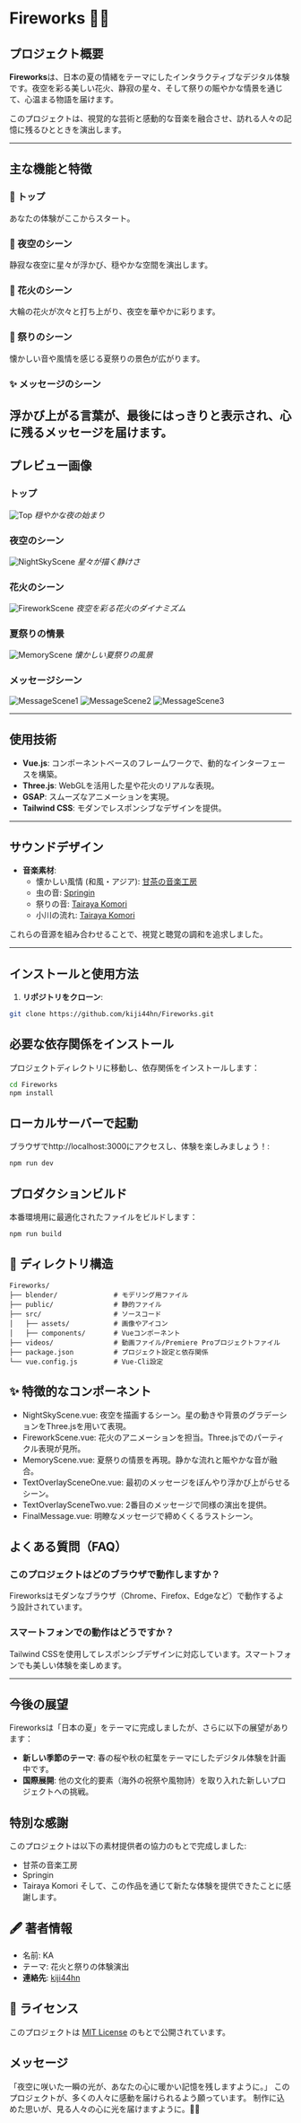 # Fireworks 🌌🎆

## プロジェクト概要
**Fireworks**は、日本の夏の情緒をテーマにしたインタラクティブなデジタル体験です。夜空を彩る美しい花火、静寂の星々、そして祭りの賑やかな情景を通じて、心温まる物語を届けます。

このプロジェクトは、視覚的な芸術と感動的な音楽を融合させ、訪れる人々の記憶に残るひとときを演出します。

---

## 主な機能と特徴
### 🌌 トップ 
あなたの体験がここからスタート。
### 🌠 夜空のシーン
静寂な夜空に星々が浮かび、穏やかな空間を演出します。
### 🎇 花火のシーン
大輪の花火が次々と打ち上がり、夜空を華やかに彩ります。
### 🎎 祭りのシーン
懐かしい音や風情を感じる夏祭りの景色が広がります。
### ✨ メッセージのシーン
浮かび上がる言葉が、最後にはっきりと表示され、心に残るメッセージを届けます。
---

## プレビュー画像
### トップ
![Top](./path/to/preview-top.png)
*穏やかな夜の始まり*

### 夜空のシーン
![NightSkyScene](./path/to/preview-night-sky.png)
*星々が描く静けさ*

### 花火のシーン
![FireworkScene](./path/to/preview-fireworks.png)
*夜空を彩る花火のダイナミズム*

### 夏祭りの情景
![MemoryScene](./path/to/preview-memory.png)
*懐かしい夏祭りの風景*

### メッセージシーン
![MessageScene1](./path/to/preview-message1.png)
![MessageScene2](./path/to/preview-message2.png)
![MessageScene3](./path/to/preview-message3.png)

---

## 使用技術
- **Vue.js**: コンポーネントベースのフレームワークで、動的なインターフェースを構築。
- **Three.js**: WebGLを活用した星や花火のリアルな表現。
- **GSAP**: スムーズなアニメーションを実現。
- **Tailwind CSS**: モダンでレスポンシブなデザインを提供。

---

## サウンドデザイン
- **音楽素材**:
  - 懐かしい風情 (和風・アジア): [甘茶の音楽工房](https://amachamusic.chagasi.com/)
  - 虫の音: [Springin](https://springin.org/)
  - 祭りの音: [Tairaya Komori](https://sound.jp/tairaya/)
  - 小川の流れ: [Tairaya Komori](https://sound.jp/tairaya/)

これらの音源を組み合わせることで、視覚と聴覚の調和を追求しました。

---

## インストールと使用方法
1. **リポジトリをクローン**:
```bash
git clone https://github.com/kiji44hn/Fireworks.git
```

## 必要な依存関係をインストール
プロジェクトディレクトリに移動し、依存関係をインストールします：

```bash
cd Fireworks
npm install
```

## ローカルサーバーで起動
ブラウザでhttp://localhost:3000にアクセスし、体験を楽しみましょう！:
```bash
npm run dev
```

## プロダクションビルド
本番環境用に最適化されたファイルをビルドします：

```bash
npm run build
```

## 📁 ディレクトリ構造

```
Fireworks/
├── blender/              # モデリング用ファイル
├── public/               # 静的ファイル
├── src/                  # ソースコード
│   ├── assets/           # 画像やアイコン
│   ├── components/       # Vueコンポーネント
├── videos/               # 動画ファイル/Premiere Proプロジェクトファイル
├── package.json          # プロジェクト設定と依存関係
└── vue.config.js         # Vue-Cli設定
```

## ✨ 特徴的なコンポーネント

- NightSkyScene.vue: 夜空を描画するシーン。星の動きや背景のグラデーションをThree.jsを用いて表現。
- FireworkScene.vue: 花火のアニメーションを担当。Three.jsでのパーティクル表現が見所。
- MemoryScene.vue: 夏祭りの情景を再現。静かな流れと賑やかな音が融合。
- TextOverlaySceneOne.vue: 最初のメッセージをぼんやり浮かび上がらせるシーン。
- TextOverlaySceneTwo.vue: 2番目のメッセージで同様の演出を提供。
- FinalMessage.vue: 明瞭なメッセージで締めくくるラストシーン。

## よくある質問（FAQ）

### このプロジェクトはどのブラウザで動作しますか？
Fireworksはモダンなブラウザ（Chrome、Firefox、Edgeなど）で動作するよう設計されています。

### スマートフォンでの動作はどうですか？
Tailwind CSSを使用してレスポンシブデザインに対応しています。スマートフォンでも美しい体験を楽しめます。

---

## 今後の展望
Fireworksは「日本の夏」をテーマに完成しましたが、さらに以下の展望があります：
- **新しい季節のテーマ**:
  春の桜や秋の紅葉をテーマにしたデジタル体験を計画中です。
- **国際展開**:
  他の文化的要素（海外の祝祭や風物詩）を取り入れた新しいプロジェクトへの挑戦。

## 特別な感謝
このプロジェクトは以下の素材提供者の協力のもとで完成しました:
- 甘茶の音楽工房
- Springin
- Tairaya Komori
そして、この作品を通じて新たな体験を提供できたことに感謝します。

## 🖋️ 著者情報

- 名前: KA
- テーマ: 花火と祭りの体験演出
- **連絡先**: [kiji44hn](https://github.com/kiji44hn)

## 📜 ライセンス
このプロジェクトは [MIT License](./LICENSE) のもとで公開されています。

## メッセージ
「夜空に咲いた一瞬の光が、あなたの心に暖かい記憶を残しますように。」 このプロジェクトが、多くの人々に感動を届けられるよう願っています。 制作に込めた思いが、見る人々の心に光を届けますように。🌌✨
